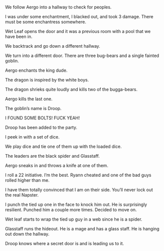 We follow Aergo into a hallway to check for peoples. 

I was under some enchantment, I blacked out, and took 3 damage. There must be some enchantress somewhere. 

Wet Leaf opens the door and it was a previous room with a pool that we have been in. 

We backtrack and go down a different hallway. 

We turn into a different door. There are three bug-bears and a single fainted goblin.

Aergo enchants the king dude. 

The dragon is inspired by the white boys. 

The dragon shrieks quite loudly and kills two of the bugga-bears. 

Aergo kills the last one. 
 
The goblin’s name is Droop. 

I FOUND SOME BOLTS! FUCK YEAH! 

Droop has been added to the party. 

I peek in with a set of dice. 

We play dice and tie one of them up with the loaded dice. 

The leaders are the black spider and Glasstaff.

Aergo sneaks in and throws a knife at one of them. 

I roll a 22 initiative. I’m the best. Ryann cheated and one of the bad guys rolled higher than me. 

I have them totally convinced that I am on their side. You’ll never lock out the real Napster. 

I punch the tied up one in the face to knock him out. He is surprisingly resilient. Punched him a couple more times. Decided to move on. 

Wet leaf starts to wrap the tied up guy in a web since he is a spider. 

Glasstaff runs the hideout. He is a mage and has a glass staff. He is hanging out down the hallway. 

Droop knows where a secret door is and is leading us to it.